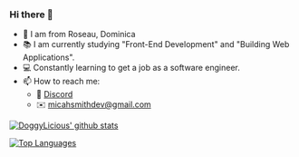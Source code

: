 ### Hi there 👋
- 📍 I am from Roseau, Dominica
- 📚 I am currently studying "Front-End Development" and "Building Web Applications".
- 💻 Constantly learning to get a job as a software engineer.
- 📫 How to reach me: 
  - 💬 [Discord](https://discord.gg/HEB4ZWZ)
  - ✉️ [micahsmithdev@gmail.com](mailto:micahsmithdev@gmail.com)

[![DoggyLicious' github stats](https://github-readme-stats.vercel.app/api?username=micahsmith-dev&count_private=true&show_icons=true&theme=radical&hide_rank=false)](https://github.com/anuraghazra/github-readme-stats)

[![Top Languages](https://github-readme-stats.vercel.app/api/top-langs/?username=micahsmith-dev)](https://github.com/anuraghazra/github-readme-stats)
